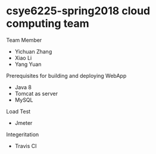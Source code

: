 # csye6225-spring2018 cloud computing team
<p>Team Member<p>
<ul>
  <li>Yichuan Zhang</li>
  <li>Xiao Li</li>
  <li>Yang Yuan</li>
</ul>
<p>Prerequisites for building and deploying WebApp</p>
<ul>
  <li>Java 8</li>
  <li>Tomcat as server</li>
  <li>MySQL</li>
</ul>
<p>Load Test</p>
<ul>
  <li>Jmeter</li>
</ul>
<p>Integeritation</p>
<ul>
  <li>Travis CI</li>
</ul>

